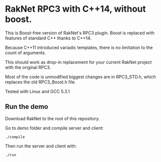 # RakNet RPC3 with C++14, without boost.

This is Boost-free version of RakNet's RPC3 plugin. Boost is replaced with features of standard C++ thanks to C++14.

Because C++11 introduced variadic templates, there is no limitation to the count of arguments.

This should work as drop-in replacement for your current RakNet project with the original RPC3.

Most of the code is unmodified biggest changes are in RPC3_STD.h, which replaces the old RPC3_Boost.h file.


Tested with Linux and GCC 5.3.1


## Run the demo

Download RakNet to the root of this repository.

Go to demo folder and compile server and client:
```
./compile
```

Then run the server and client with:
```
./run
```

